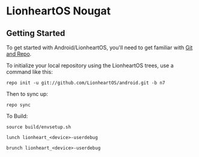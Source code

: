 LionheartOS Nougat
===========

Getting Started
---------------

To get started with Android/LionheartOS, you'll need to get
familiar with [Git and Repo](http://source.android.com/source/using-repo.html).

To initialize your local repository using the LionheartOS trees, use a command like this:

    repo init -u git://github.com/LionheartOS/android.git -b n7

Then to sync up:

    repo sync

To Build:

	source build/envsetup.sh
	
	lunch lionheart_<device>-userdebug
	
	brunch lionheart_<device>-userdebug
